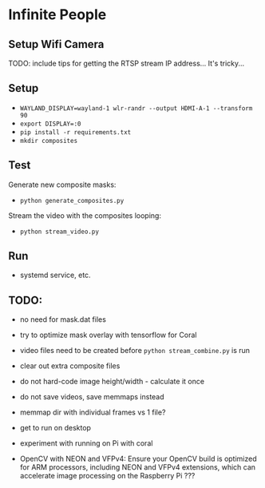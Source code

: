 # Infinite People

## Setup Wifi Camera

TODO: include tips for getting the RTSP stream IP address... It's tricky...


## Setup

- `WAYLAND_DISPLAY=wayland-1 wlr-randr --output HDMI-A-1 --transform 90`
- `export DISPLAY=:0`
- `pip install -r requirements.txt`
- `mkdir composites`


## Test

Generate new composite masks:
- `python generate_composites.py`

Stream the video with the composites looping:
- `python stream_video.py`


## Run

- systemd service, etc.


## TODO:

- no need for mask.dat files
- try to optimize mask overlay with tensorflow for Coral
- video files need to be created before `python stream_combine.py` is run
- clear out extra composite files
- do not hard-code image height/width - calculate it once
- do not save videos, save memmaps instead
- memmap dir with individual frames vs 1 file?

- get to run on desktop
- experiment with running on Pi with coral

- OpenCV with NEON and VFPv4: Ensure your OpenCV build is optimized for ARM processors, including NEON and VFPv4 extensions, which can accelerate image processing on the Raspberry Pi ???

